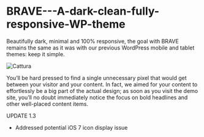 # BRAVE---A-dark-clean-fully-responsive-WP-theme
Beautifully dark, minimal and 100% responsive, the goal with BRAVE remains the same as it was with our previous WordPress mobile and tablet themes: keep it simple.

![Cattura](https://github.com/codeplay-code/BRAVE---A-dark-clean-fully-responsive-WP-theme/assets/145067902/d7c7efd5-e742-4a7f-9c99-bd60ad1c0d6d)

You’ll be hard pressed to find a single unnecessary pixel that would get between your visitor and your content. In fact, we aimed for your content to effortlessly be a big part of the actual design; as soon as you visit the demo site, you’ll no doubt immediately notice the focus on bold headlines and other well-placed content items.

UPDATE 1.3
- Addressed potential iOS 7 icon display issue
